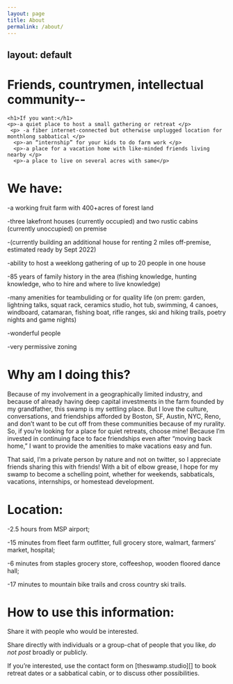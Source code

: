 ```yaml
---
layout: page
title: About
permalink: /about/
---
```

layout: default
---

<div class="home">
  <h1> Friends, countrymen, intellectual community--</h1>
 
    <h1>If you want:</h1>
    <p>-a quiet place to host a small gathering or retreat </p>
     <p> -a fiber internet-connected but otherwise unplugged location for monthlong sabbatical </p>
      <p>-an “internship” for your kids to do farm work </p>
      <p>-a place for a vacation home with like-minded friends living nearby </p>
      <p>-a place to live on several acres with same</p>

  <h1>We have:</h1>
  <p>-a working fruit farm with 400+acres of forest land </p>
    <p>-three lakefront houses (currently occupied) and two rustic cabins (currently unoccupied) on premise </p>
    <p>-(currently building an additional house for renting 2 miles off-premise, estimated ready by Sept 2022) </p>
    <p>-ability to host a weeklong gathering of up to 20 people in one house </p>
    <p>-85 years of family history in the area (fishing knowledge, hunting knowledge, who to hire and where to live knowledge) </p>
    <p>-many amenities for teambuliding or for quality life (on prem: garden, lightning talks, squat rack, ceramics studio, hot tub, swimming, 4 canoes, windboard, catamaran, fishing boat, rifle ranges, ski and hiking trails, poetry nights and game nights) </p>
    <p>-wonderful people </p>
    <p>-very permissive zoning</p>
 
  <h1>Why am I doing this?</h1>
<p>Because of my involvement in a geographically limited industry, and because of already having deep capital investments in the farm founded by my grandfather, this swamp is my settling place. But I love the culture, conversations, and friendships afforded by Boston, SF, Austin, NYC, Reno, and don’t want to be cut off from these communities because of my rurality. So, if you’re looking for a place for quiet retreats, choose mine! Because I’m invested in continuing face to face friendships even after “moving back home,” I want to provide the amenities to make vacations easy and fun.

That said, I’m a private person by nature and not on twitter, so I appreciate friends sharing this with friends! With a bit of elbow grease, I hope for my swamp to become a schelling point, whether for weekends, sabbaticals, vacations, internships, or homestead development.</p>
  </p>
 
 <h1>Location:</h1>
  <p>-2.5 hours from MSP airport; </p>
  <p>-15 minutes from fleet farm outfitter, full grocery store, walmart, farmers’ market, hospital; </p>
  <p>-6 minutes from staples grocery store, coffeeshop, wooden floored dance hall; </p>
  <p>-17 minutes to mountain bike trails and cross country ski trails.</p>
 
 <h1>How to use this information:</h1>
 <p>Share it with people who would be interested.</p>
 <p>Share directly with individuals or a group-chat of people that you like, <i>do not post</i> broadly or publicly.</p>
 <p>If you’re interested, use the contact form on [theswamp.studio][] to book retreat dates or a sabbatical cabin, or to discuss other possibilities.</p>
</div>

[theswamp.studio]: theswamp.studio
